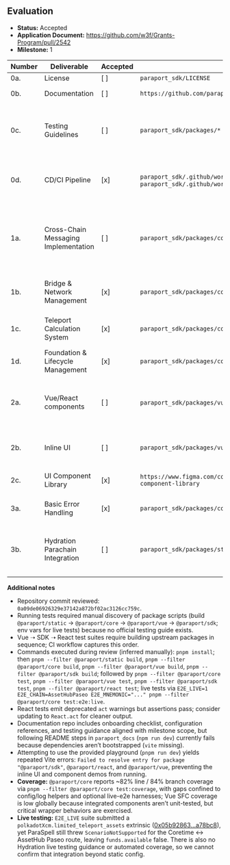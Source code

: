 ## Evaluation
- **Status:** Accepted
- **Application Document:** https://github.com/w3f/Grants-Program/pull/2542
- **Milestone:** 1

| Number | Deliverable | Accepted | Link | Evaluation Notes |
| ------ | ----------- | ------- | ---- | ---------------- |
| 0a. | License | [ ] | `paraport_sdk/LICENSE` | Broken link. |
| 0b. | Documentation | [ ] | `https://github.com/paraportxyz/docs` | The instructions in the documentation fails. |
| 0c. | Testing Guidelines | [ ] | `paraport_sdk/packages/*` | No consolidated guide: had to inspect package scripts and trial builds to run tests; README/docs lack step-by-step instructions (e.g., build order, env vars). |
| 0d. | CD/CI Pipeline | [x] | `paraport_sdk/.github/workflows/ci.yml`, `paraport_sdk/.github/workflows/release.yml` | CI runs lint/typecheck/tests/build across packages; release workflow automates publishing. |
| 1a. | Cross-Chain Messaging Implementation | [ ] | `paraport_sdk/packages/core/src/bridges/xcm/XCMBridge.ts` | SDK handles mocked routes, but live XCM auto-teleport attempts hit ParaSpell `ScenarioNotSupported` errors; successful extrinsic observed on-chain but SDK still reports failure. Needs clarification from grantee. 
| 1b. | Bridge & Network Management | [x] | `paraport_sdk/packages/core/src/bridges/BridgeRegistry.ts` | Registry, Polkadot API service, and provider selection in place; static config lists RPC endpoints. |
| 1c. | Teleport Calculation System | [x] | `paraport_sdk/packages/core/src/services/BalanceService.ts` | Handles fee estimation, balance aggregation, subscriptions, funds detection; tests verify scenarios. |
| 1d. | Foundation & Lifecycle Management | [x] | `paraport_sdk/packages/core/src/sdk/ParaPortSDK.ts` | Initialization, state/events, async orchestration, logging, retries implemented. |
| 2a. | Vue/React components | [ ] | `paraport_sdk/packages/vue`, `paraport_sdk/packages/react` | Attempting `pnpm run dev` (playground) fails because Vite cannot resolve `@paraport/vue`/`@paraport/react` entries even after workspace install/build. |
| 2b. | Inline UI | [ ] | `paraport_sdk/packages/vue/src/components/integrated` | Same Vite resolution errors prevent running the integrated UI in the provided playground, blocking live verification. |
| 2c. | UI Component Library | [x] | `https://www.figma.com/community/file/1559854238496516301/paraport-component-library` | Public Figma library with components, states, and design tokens. |
| 3a. | Basic Error Handling | [x] | `paraport_sdk/packages/core/src/managers/TransactionManager.ts` | Retry/reset logic plus UI handlers for network, transaction, and user errors. |
| 3b. | Hydration Parachain Integration | [ ] | `paraport_sdk/packages/static/src/chains.ts` | Static setup exists, but there is no documented or working Hydration live test path; live suites cover only Paseo routes, leaving us unable to verify Hydration teleport flows. |

**Additional notes**
- Repository commit reviewed: `0a09de06926329e37142a872bf02ac3126cc759c`.
- Running tests required manual discovery of package scripts (build `@paraport/static` → `@paraport/core` → `@paraport/vue` → `@paraport/sdk`; env vars for live tests) because no official testing guide exists. 
- Vue ➝ SDK ➝ React test suites require building upstream packages in sequence; CI workflow captures this order.
- Commands executed during review (inferred manually): `pnpm install`; then `pnpm --filter @paraport/static build`, `pnpm --filter @paraport/core build`, `pnpm --filter @paraport/vue build`, `pnpm --filter @paraport/sdk build`; followed by `pnpm --filter @paraport/core test`, `pnpm --filter @paraport/vue test`, `pnpm --filter @paraport/sdk test`, `pnpm --filter @paraport/react test`; live tests via `E2E_LIVE=1 E2E_CHAIN=AssetHubPaseo E2E_MNEMONIC="..." pnpm --filter @paraport/core test:e2e:live`. 
- React tests emit deprecated `act` warnings but assertions pass; consider updating to `React.act` for cleaner output.
- Documentation repo includes onboarding checklist, configuration references, and testing guidance aligned with milestone scope, but following README steps in `paraport_docs` (`npm run dev`) currently fails because dependencies aren’t bootstrapped (`vite` missing). 
- Attempting to use the provided playground (`pnpm run dev`) yields repeated Vite errors: `Failed to resolve entry for package "@paraport/sdk"`, `@paraport/react`, and `@paraport/vue`, preventing the inline UI and component demos from running. 
- **Coverage:** `@paraport/core` reports ~82% line / 84% branch coverage via `pnpm --filter @paraport/core test:coverage`, with gaps confined to config/log helpers and optional live-e2e harnesses; Vue SFC coverage is low globally because integrated components aren’t unit-tested, but critical wrapper behaviors are exercised. 
- **Live testing:** `E2E_LIVE` suite submitted a `polkadotXcm.limited_teleport_assets` extrinsic ([0x05b92863…a78bc8](https://assethub-paseo.subscan.io/extrinsic/3293545-2)), yet ParaSpell still threw `ScenarioNotSupported` for the Coretime ↔ AssetHub Paseo route, leaving `funds.available` false. There is also no Hydration live testing guidance or automated coverage, so we cannot confirm that integration beyond static config. 
